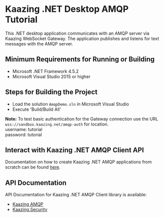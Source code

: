 # Kaazing .NET Desktop AMQP Tutorial

This .NET desktop application communicates with an AMQP server via Kaazing WebSocket Gateway. The application publishes and listens  for text messages with the AMQP server.

## Minimum Requirements for Running or Building

* Microsoft .NET Framework 4.5.2
* Microsoft Visual Studio 2015 or higher

## Steps for Building the Project

* Load the solution `AmqpDemo.sln` in Microsoft Visual Studio
* Execute 'Build/Build All'

__Note:__ To test basic authentication for the Gateway connection use the URL `wss://sandbox.kaazing.net/amqp-auth` for location.
</br>
username: tutorial </br>
password: tutorial 

## Interact with Kaazing .NET AMQP Client API

Documentation on how to create Kaazing .NET AMQP applications from scratch can be found [here](http://kaazing.com/doc/5.0/amqp_client_docs/dev-dotnet/o_dev_dotnet.html).

## API Documentation

API Documentation for Kaazing .NET AMQP Client library is available:

* [Kaazing AMQP](http://kaazing.com/doc/5.0/amqp_client_docs/apidoc/client/dotnet/html/N_Kaazing_AMQP.htm)
* [Kaazing.Security](http://kaazing.com/doc/5.0/amqp_client_docs/apidoc/client/dotnet/gateway/html/N_Kaazing_Security.htm)
